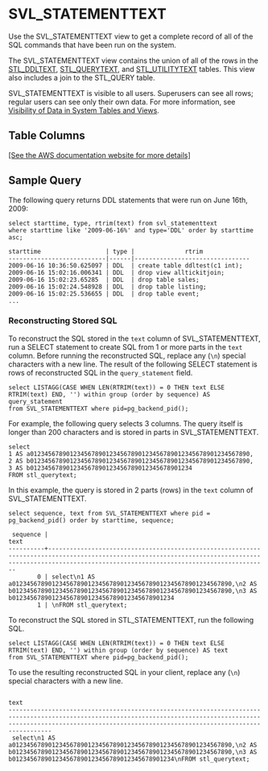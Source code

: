 # SVL\_STATEMENTTEXT<a name="r_SVL_STATEMENTTEXT"></a>

Use the SVL\_STATEMENTTEXT view to get a complete record of all of the SQL commands that have been run on the system\.

The SVL\_STATEMENTTEXT view contains the union of all of the rows in the [STL\_DDLTEXT](r_STL_DDLTEXT.md), [STL\_QUERYTEXT](r_STL_QUERYTEXT.md), and [STL\_UTILITYTEXT](r_STL_UTILITYTEXT.md) tables\. This view also includes a join to the STL\_QUERY table\.

SVL\_STATEMENTTEXT is visible to all users\. Superusers can see all rows; regular users can see only their own data\. For more information, see [Visibility of Data in System Tables and Views](c_visibility-of-data.md)\.

## Table Columns<a name="r_SVL_STATEMENTTEXT-table-columns"></a>

[\[See the AWS documentation website for more details\]](http://docs.aws.amazon.com/redshift/latest/dg/r_SVL_STATEMENTTEXT.html)

## Sample Query<a name="r_SVL_STATEMENTTEXT-sample-query"></a>

The following query returns DDL statements that were run on June 16th, 2009: 

```
select starttime, type, rtrim(text) from svl_statementtext
where starttime like '2009-06-16%' and type='DDL' order by starttime asc;

starttime                  | type |              rtrim
---------------------------|------|--------------------------------
2009-06-16 10:36:50.625097 | DDL  | create table ddltest(c1 int);
2009-06-16 15:02:16.006341 | DDL  | drop view alltickitjoin;
2009-06-16 15:02:23.65285  | DDL  | drop table sales;
2009-06-16 15:02:24.548928 | DDL  | drop table listing;
2009-06-16 15:02:25.536655 | DDL  | drop table event;
...
```

### Reconstructing Stored SQL<a name="r_SVL_STATEMENTTEXT-reconstruct-sql"></a>

To reconstruct the SQL stored in the `text` column of SVL\_STATEMENTTEXT, run a SELECT statement to create SQL from 1 or more parts in the `text` column\. Before running the reconstructed SQL, replace any \(`\n`\) special characters with a new line\. The result of the following SELECT statement is rows of reconstructed SQL in the `query_statement` field\.

```
select LISTAGG(CASE WHEN LEN(RTRIM(text)) = 0 THEN text ELSE RTRIM(text) END, '') within group (order by sequence) AS query_statement 
from SVL_STATEMENTTEXT where pid=pg_backend_pid();
```

For example, the following query selects 3 columns\. The query itself is longer than 200 characters and is stored in parts in SVL\_STATEMENTTEXT\.

```
select
1 AS a0123456789012345678901234567890123456789012345678901234567890,
2 AS b0123456789012345678901234567890123456789012345678901234567890,
3 AS b012345678901234567890123456789012345678901234
FROM stl_querytext;
```

In this example, the query is stored in 2 parts \(rows\) in the `text` column of SVL\_STATEMENTTEXT\.

```
select sequence, text from SVL_STATEMENTTEXT where pid = pg_backend_pid() order by starttime, sequence;
```

```
 sequence |                                                                                             text                                                                                                   
----------+---------------------------------------------------------------------------------------------------------------------------------------------------------------------------------------------------------
        0 | select\n1 AS a0123456789012345678901234567890123456789012345678901234567890,\n2 AS b0123456789012345678901234567890123456789012345678901234567890,\n3 AS b012345678901234567890123456789012345678901234
        1 | \nFROM stl_querytext;
```

To reconstruct the SQL stored in STL\_STATEMENTTEXT, run the following SQL\. 

```
select LISTAGG(CASE WHEN LEN(RTRIM(text)) = 0 THEN text ELSE RTRIM(text) END, '') within group (order by sequence) AS text 
from SVL_STATEMENTTEXT where pid=pg_backend_pid();
```

To use the resulting reconstructed SQL in your client, replace any \(`\n`\) special characters with a new line\. 

```
                                                                                                             text                                                                                                             
------------------------------------------------------------------------------------------------------------------------------------------------------------------------------------------------------------------------------
 select\n1 AS a0123456789012345678901234567890123456789012345678901234567890,\n2 AS b0123456789012345678901234567890123456789012345678901234567890,\n3 AS b012345678901234567890123456789012345678901234\nFROM stl_querytext;
```